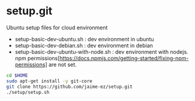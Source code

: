 setup.git
=========
Ubuntu setup files for cloud environment
- setup-basic-dev-ubuntu.sh : dev environment in ubuntu
- setup-basic-dev-debian.sh : dev environment in debian  
- setup-basic-dev-ubuntu-with-node.sh : dev environment with nodejs. npm permissions[https://docs.npmjs.com/getting-started/fixing-npm-permissions] are not set.

```sh
cd $HOME
sudo apt-get install -y git-core
git clone https://github.com/jaime-ez/setup.git
./setup/setup.sh   
```
